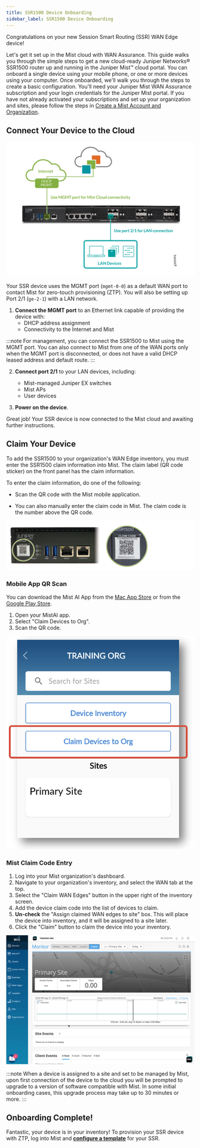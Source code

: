 ```yaml
---
title: SSR1500 Device Onboarding
sidebar_label: SSR1500 Device Onboarding
---
```


Congratulations on your new Session Smart Routing (SSR) WAN Edge device!

Let's get it set up in the Mist cloud with WAN Assurance. This guide walks you through the simple steps to get a new cloud-ready Juniper Networks® SSR1500 router up and running in the Juniper Mist™ cloud portal. You can onboard a single device using your mobile phone, or one or more devices using your computer. Once onboarded, we'll walk you through the steps to create a basic configuration.
You'll need your Juniper Mist WAN Assurance subscription and your login credentials for the Juniper Mist portal. If you have not already activated your subscriptions and set up your organization and sites, please follow the steps in [Create a Mist Account and Organization](https://www.juniper.net/documentation/us/en/quick-start/software/mist/quick-start/mist-quick-start/product-quick-start/topics/topic-map/step-1-begin.html). 

## Connect Your Device to the Cloud

![Port Connections](/img/hdwr_ssr1400_qs_ports_g101991.png)

Your SSR device uses the MGMT port (`mgmt-0-0`) as a default WAN port to contact Mist for zero-touch provisioning (ZTP). You will also be setting up Port 2/1 (`ge-2-1`) with a LAN network.

1. **Connect the MGMT port** to an Ethernet link capable of providing the device with:
    * DHCP address assignment
    * Connectivity to the Internet and Mist

:::note
For management, you can connect the SSR1500 to Mist using the MGMT port. You can also connect to Mist from one of the WAN ports only when the MGMT port is disconnected, or does not have a valid DHCP leased address and default route.
:::

2. **Connect port 2/1** to your LAN devices, including:
    * Mist-managed Juniper EX switches
    * Mist APs
    * User devices

3. **Power on the device**.

Great job! Your SSR device is now connected to the Mist cloud and awaiting further instructions.

## Claim Your Device

To add the SSR1500 to your organization's WAN Edge inventory, you must enter the SSR1500 claim information into Mist. The claim label (QR code sticker) on the front panel has the claim information.

To enter the claim information, do one of the following:

- Scan the QR code with the Mist mobile application.

- You can also manually enter the claim code in Mist. The claim code is the number above the QR code. 

![Claim Code](/img/hdwr_ssr1500_qs_claimcodes_s053306.png)

### Mobile App QR Scan

You can download the Mist AI App from the [Mac App Store](https://apps.apple.com/us/app/mistai/id1215196902) or from the [Google Play Store](https://play.google.com/store/apps/details?id=com.mist.mistify&hl=en_US&gl=US).

1. Open your MistAI app.
2. Select "Claim Devices to Org".
3. Scan the QR code.

![Mist AI App](/img/intro_wa_quickstart_mobile_app.png)

### Mist Claim Code Entry

1. Log into your Mist organization's dashboard.
2. Navigate to your organization's inventory, and select the WAN tab at the top.
3. Select the "Claim WAN Edges" button in the upper right of the inventory screen.
4. Add the device claim code into the list of devices to claim.
5. **Un-check** the "Assign claimed WAN edges to site" box. This will place the device into inventory, and it will be assigned to a site later.
6. Click the "Claim" button to claim the device into your inventory.

![Claim device](/img/intro_wa_quickstart_claim.gif)

:::note
When a device is assigned to a site and set to be managed by Mist, upon first connection of the device to the cloud you will be prompted to upgrade to a version of software compatible with Mist. In some initial onboarding cases, this upgrade process may take up to 30 minutes or more.
:::

## Onboarding Complete!

Fantastic, your device is in your inventory! To provision your SSR device with ZTP, log into Mist and **[configure a template](intro_wa_quickstart_3_templates.md)** for your SSR.

